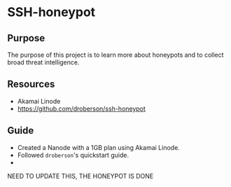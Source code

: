 # SSH-honeypot

## Purpose
The purpose of this project is to learn more about honeypots and to collect broad threat intelligence.

## Resources
- Akamai Linode
- https://github.com/droberson/ssh-honeypot

## Guide
- Created a Nanode with a 1GB plan using Akamai Linode.
- Followed `droberson`'s quickstart guide.
- 




NEED TO UPDATE THIS, THE HONEYPOT IS DONE
